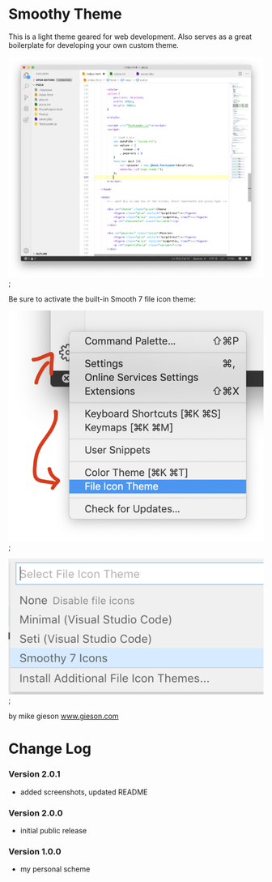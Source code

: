 # Smoothy Theme

This is a light theme geared for web development. Also serves as a great boilerplate for developing your own custom theme.

![](ss-screenshot.png "Smoothy 7 Screenshot");


Be sure to activate the built-in Smooth 7 file icon theme:

![](ss-activate-icon-theme.png "Activate icon theme");

![](ss-highlight-menu.png "Smoothy 7 Icons");

by mike gieson
www.gieson.com


# Change Log

### Version 2.0.1

- added screenshots, updated README

### Version 2.0.0

- initial public release

### Version 1.0.0

- my personal scheme

